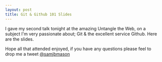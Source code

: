```yaml
---
layout: post
title: Git & Github 101 Slides
---
```


I gave my second talk tonight at the amazing Untangle the Web, on a subject I'm very passionate about; Git & the excellent service Github. Here are the slides.

Hope all that attended enjoyed, if you have any questions please feel to drop me a tweet [@samjbmason](https://twitter.com/samjbmason)

<script async class="speakerdeck-embed" data-id="66377770800601301b3c22000a8c4174" data-ratio="1.33333333333333" src="//speakerdeck.com/assets/embed.js"></script>
